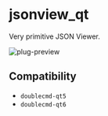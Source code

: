 jsonview_qt
========
Very primitive JSON Viewer.

![plug-preview](https://i.imgur.com/TVP31N9.png)

## Compatibility
- `doublecmd-qt5`
- `doublecmd-qt6`